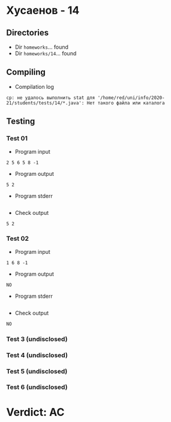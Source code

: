 # Хусаенов - 14
## Directories
- Dir `homeworks`... found
- Dir `homeworks/14`... found
## Compiling
- Compilation log
```
cp: не удалось выполнить stat для '/home/red/uni/info/2020-21/students/tests/14/*.java': Нет такого файла или каталога

```
## Testing
### Test 01
- Program input
```
2 5 6 5 8 -1

```
- Program output
```
5 2

```
- Program stderr
```

```
- Check output
```
5 2

```
### Test 02
- Program input
```
1 6 8 -1

```
- Program output
```
NO

```
- Program stderr
```

```
- Check output
```
NO

```
### Test 3 (undisclosed)
### Test 4 (undisclosed)
### Test 5 (undisclosed)
### Test 6 (undisclosed)
# Verdict: AC
